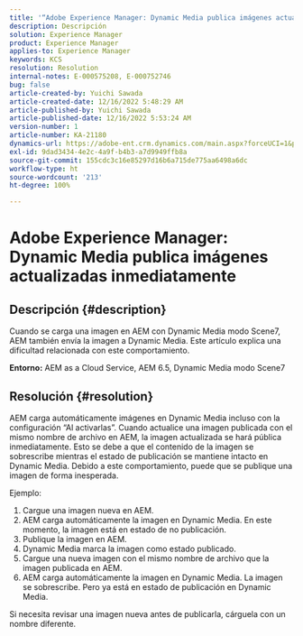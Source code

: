 ```yaml
---
title: '“Adobe Experience Manager: Dynamic Media publica imágenes actualizadas inmediatamente”'
description: Descripción
solution: Experience Manager
product: Experience Manager
applies-to: Experience Manager
keywords: KCS
resolution: Resolution
internal-notes: E-000575208, E-000752746
bug: false
article-created-by: Yuichi Sawada
article-created-date: 12/16/2022 5:48:29 AM
article-published-by: Yuichi Sawada
article-published-date: 12/16/2022 5:53:24 AM
version-number: 1
article-number: KA-21180
dynamics-url: https://adobe-ent.crm.dynamics.com/main.aspx?forceUCI=1&pagetype=entityrecord&etn=knowledgearticle&id=baf75a43-057d-ed11-81ac-6045bd006079
exl-id: 9dad3434-4e2c-4a9f-b4b3-a7d9949ffb8a
source-git-commit: 155cdc3c16e85297d16b6a715de775aa6498a6dc
workflow-type: ht
source-wordcount: '213'
ht-degree: 100%

---
```


# Adobe Experience Manager: Dynamic Media publica imágenes actualizadas inmediatamente

## Descripción {#description}


Cuando se carga una imagen en AEM con Dynamic Media modo Scene7, AEM también envía la imagen a Dynamic Media.
Este artículo explica una dificultad relacionada con este comportamiento.

<b>Entorno:</b>
AEM as a Cloud Service, AEM 6.5, Dynamic Media modo Scene7


## Resolución {#resolution}


AEM carga automáticamente imágenes en Dynamic Media incluso con la configuración “Al activarlas”. Cuando actualice una imagen publicada con el mismo nombre de archivo en AEM, la imagen actualizada se hará pública inmediatamente.
Esto se debe a que el contenido de la imagen se sobrescribe mientras el estado de publicación se mantiene intacto en Dynamic Media.
Debido a este comportamiento, puede que se publique una imagen de forma inesperada.

Ejemplo:
1. Cargue una imagen nueva en AEM.
2. AEM carga automáticamente la imagen en Dynamic Media. En este momento, la imagen está en estado de no publicación.
3. Publique la imagen en AEM.
4. Dynamic Media marca la imagen como estado publicado.
5. Cargue una nueva imagen con el mismo nombre de archivo que la imagen publicada en AEM.
6. AEM carga automáticamente la imagen en Dynamic Media. La imagen se sobrescribe. Pero ya está en estado de publicación en Dynamic Media.

Si necesita revisar una imagen nueva antes de publicarla, cárguela con un nombre diferente.
